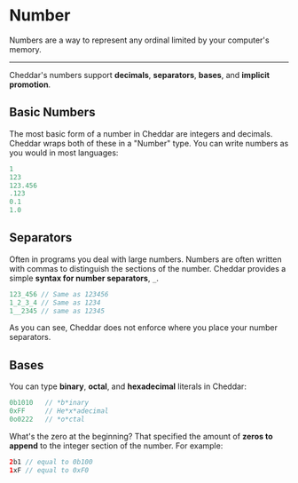 # Number

Numbers are a way to represent any ordinal limited by your computer's memory.

---

Cheddar's numbers support **decimals**, **separators**, **bases**, and **implicit promotion**.

## Basic Numbers

The most basic form of a number in Cheddar are integers and decimals. Cheddar wraps both of these in a "Number" type. You can write numbers as you would in most languages:

```c
1
123
123.456
.123
0.1
1.0
```

## Separators
 Often in programs you deal with large numbers. Numbers are often written with commas to distinguish the sections of the number. Cheddar provides a simple **syntax for number separators**, `_`.
 
 ```swift
 123_456 // Same as 123456
 1_2_3_4 // Same as 1234
 1__2345 // same as 12345
 ```
 
 As you can see, Cheddar does not enforce where you place your number separators.
 
 ## Bases
 
 You can type **binary**, **octal**, and **hexadecimal** literals in Cheddar:
 
 ```javascript
 0b1010   // *b*inary
 0xFF     // He*x*adecimal
 0o0222   // *o*ctal
 ```
 
 What's the zero at the beginning? That specified the amount of **zeros to append** to the integer section of the number. For example:
 
 ```java
 2b1 // equal to 0b100
 1xF // equal to 0xF0
 ```